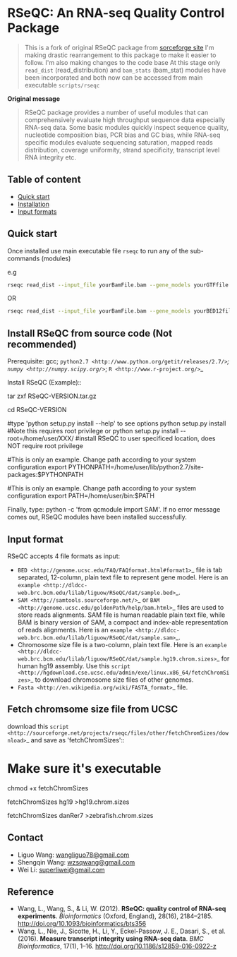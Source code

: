 # RSeQC: An RNA-seq Quality Control Package

> This is a fork of original RSeQC package from [sorceforge site](http://rseqc.sourceforge.net)
> I'm making drastic rearrangement to this package to make it easier to follow. I'm also making changes to the code base
> At this stage only `read_dist` (read_distribution) and `bam_stats` (bam_stat) modules have been incorporated and both now can be accessed from main executable `scripts/rseqc` 

**Original message**

> RSeQC package provides a number of useful modules that can comprehensively evaluate high
> throughput sequence data especially RNA-seq data. Some basic modules quickly inspect sequence
> quality, nucleotide composition bias, PCR bias and GC bias, while RNA-seq specific modules
> evaluate sequencing saturation, mapped reads distribution, coverage uniformity, strand specificity, transcript level RNA integrity etc.

## Table of content

- [Quick start](#quick-start)
- [Installation](#installation)
- [Input formats](#input-format)

## Quick start

Once installed use main executable file `rseqc` to run any of the sub-commands (modules)

e.g

```BASH
rseqc read_dist --input_file yourBamFile.bam --gene_models yourGTFfile.gtf
```

OR

```BASH
rseqc read_dist --input_file yourBamFile.bam --gene_models yourBED12file.bed --file_type bed
```


Install RSeQC from source code (Not recommended)
----------------------------------------------------
 
Prerequisite: gcc; `python2.7 <http://www.python.org/getit/releases/2.7/>`_;  `numpy <http://numpy.scipy.org/>`_; `R <http://www.r-project.org/>`_
 
Install RSeQC (Example)::
 
 tar zxf RSeQC-VERSION.tar.gz
  
 cd RSeQC-VERSION
 
 #type 'python setup.py install --help' to see options
 python setup.py install	#Note this requires root privilege
 or
 python setup.py install --root=/home/user/XXX/		#install RSeQC to user specificed location, does NOT require root privilege
 
 #This is only an example. Change path according to your system configuration
 export PYTHONPATH=/home/user/lib/python2.7/site-packages:$PYTHONPATH 
 
 #This is only an example. Change path according to your system configuration
 export PATH=/home/user/bin:$PATH

Finally, type: python -c 'from qcmodule import SAM'. If no error message comes out, RSeQC
modules have been installed successfully. 

## Input format

RSeQC accepts 4 file formats as input:

- `BED <http://genome.ucsc.edu/FAQ/FAQformat.html#format1>`_ file is tab separated, 12-column, plain text file to represent gene model. Here is an `example <http://dldcc-web.brc.bcm.edu/lilab/liguow/RSeQC/dat/sample.bed>`_.
- `SAM <http://samtools.sourceforge.net/>`_ or `BAM <http://genome.ucsc.edu/goldenPath/help/bam.html>`_ files are used to store reads alignments. SAM file is human readable plain text file, while BAM is  binary version of SAM, a compact and index-able representation of reads alignments. Here is an `example <http://dldcc-web.brc.bcm.edu/lilab/liguow/RSeQC/dat/sample.sam>`_.
- Chromosome size file is a two-column, plain text file. Here is an `example <http://dldcc-web.brc.bcm.edu/lilab/liguow/RSeQC/dat/sample.hg19.chrom.sizes>`_ for human hg19 assembly. Use this `script <http://hgdownload.cse.ucsc.edu/admin/exe/linux.x86_64/fetchChromSizes>`_ to download chromosome size files of other genomes.
- `Fasta <http://en.wikipedia.org/wiki/FASTA_format>`_ file.

## Fetch chromsome size file from UCSC

download this `script <http://sourceforge.net/projects/rseqc/files/other/fetchChromSizes/download>`_
and save as 'fetchChromSizes'::
 
 # Make sure it's executable 
 chmod +x fetchChromSizes
 
 fetchChromSizes hg19 >hg19.chrom.sizes
 
 fetchChromSizes danRer7  >zebrafish.chrom.sizes

## Contact

- Liguo Wang: wangliguo78@gmail.com
- Shengqin Wang: wzsqwang@gmail.com
- Wei Li: superliwei@gmail.com 

## Reference

- Wang, L., Wang, S., & Li, W. (2012). **RSeQC: quality control of RNA-seq experiments**. *Bioinformatics* (Oxford, England), 28(16), 2184–2185. http://doi.org/10.1093/bioinformatics/bts356
- Wang, L., Nie, J., Sicotte, H., Li, Y., Eckel-Passow, J. E., Dasari, S., et al. (2016). **Measure transcript integrity using RNA-seq data**. *BMC Bioinformatics*, 17(1), 1–16. http://doi.org/10.1186/s12859-016-0922-z
